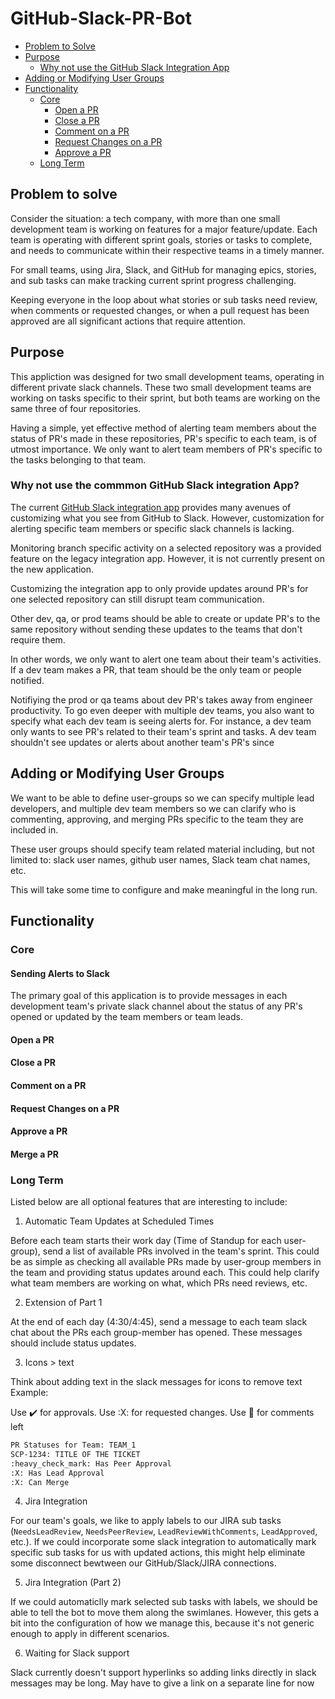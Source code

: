 # GitHub-Slack-PR-Bot

- [Problem to Solve](#problem-to-solve)
- [Purpose](#purpose)
  - [Why not use the GitHub Slack Integration App](#why-not-use-the-commmon-github-slack-integration-app?)
- [Adding or Modifying User Groups](#adding-or-modifying-user-groups)
- [Functionality](#functionality)
  - [Core](#core)
    - [Open a PR](#open-a-pr)
    - [Close a PR](#close-a-pr)
    - [Comment on a PR](#comment-on-a-pr)
    - [Request Changes on a PR](#request-changes-on-a-pr)
    - [Approve a PR](#approve-a-pr)
  - [Long Term](#long-term)

## Problem to solve

Consider the situation: a tech company, with more than one small development
team is working on features for a major feature/update. Each team is 
operating with different sprint goals, stories or tasks to complete, and 
needs to communicate within their respective teams in a timely manner.

For small teams, using Jira, Slack, and GitHub for managing epics, stories, 
and sub tasks can make tracking current sprint progress challenging. 

Keeping everyone in the loop about what stories or sub tasks need review, 
when comments or requested changes, or when a pull request has been 
approved are all significant actions that require attention.

## Purpose

This appliction was designed for two small development teams, operating
in different private slack channels. These two small development teams
are working on tasks specific to their sprint, but both teams are 
working on the same three of four repositories.

Having a simple, yet effective method of alerting team members about the
status of PR's made in these repositories, PR's specific to each team,
is of utmost importance. We only want to alert team members of PR's 
specific to the tasks belonging to that team.

### Why not use the commmon GitHub Slack integration App?

The current [GitHub Slack integration app](https://github.com/integrations/slack) provides many avenues of 
customizing what you see from GitHub to Slack. However, customization 
for alerting specific team members or specific slack channels is lacking.

Monitoring branch specific activity on a selected repository was 
a provided feature on the legacy integration app. However, it 
is not currently present on the new application.

Customizing the integration app to only provide updates around PR's 
for one selected repository can still disrupt team communication.

Other dev, qa, or prod teams should be able to create or update PR's to
the same repository without sending these updates to the teams that don't 
require them.

In other words, we only want to alert one team about their team's activities.
If a dev team makes a PR, that team should be the only team or people notified.

Notifiying the prod or qa teams about dev PR's takes away from engineer 
productivity. To go even deeper with multiple dev teams, you also want 
to specify what each dev team is seeing alerts for. For instance, a 
dev team only wants to see PR's related to their team's sprint and 
tasks. A dev team shouldn't see updates or alerts about another 
team's PR's since

## Adding or Modifying User Groups

We want to be able to define user-groups so we can specify multiple lead 
developers, and multiple dev team members so we can clarify who is 
commenting, approving, and merging PRs specific to the team they are included in.

These user groups should specify team related material including, but not 
limited to: slack user names, github user names, Slack team chat names, etc.

This will take some time to configure and make meaningful in the long run.

## Functionality

### Core

#### Sending Alerts to Slack

The primary goal of this application is to provide messages in each 
development team's private slack channel about the status of any PR's 
opened or updated by the team members or team leads. 

#### Open a PR


#### Close a PR


#### Comment on a PR


#### Request Changes on a PR


#### Approve a PR


#### Merge a PR


### Long Term

Listed below are all optional features that are interesting to include:

1) Automatic Team Updates at Scheduled Times

Before each team starts their work day (Time of Standup for each user-group), 
send a list of available PRs involved in the team's sprint. This 
could be as simple as checking all available PRs made by user-group
members in the team and providing status updates around each. This could help
clarify what team members are working on what, which PRs need reviews, etc.

2) Extension of Part 1

At the end of each day (4:30/4:45), send a message to each team slack
chat about the PRs each group-member has opened. These messages should include 
status updates. 

3) Icons > text

Think about adding text in the slack messages for icons to remove text
Example:

Use :heavy_check_mark: for approvals.
Use :X: for requested changes.
Use :thought_balloon: for comments left

```bash
PR Statuses for Team: TEAM_1
SCP-1234: TITLE OF THE TICKET
:heavy_check_mark: Has Peer Approval
:X: Has Lead Approval
:X: Can Merge
```

4) Jira Integration

For our team's goals, we like to apply labels to our JIRA 
sub tasks (`NeedsLeadReview`, `NeedsPeerReview`, 
`LeadReviewWithComments`, `LeadApproved`, etc.). If we could incorporate 
some slack integration to automatically mark specific sub tasks for us 
with updated actions, this might help eliminate some disconnect 
bewtween our GitHub/Slack/JIRA connections.

5) Jira Integration (Part 2)

If we could automaticlly mark selected sub tasks with labels, we should be able
to tell the bot to move them along the swimlanes. However, this gets a bit 
into the configuration of how we manage this, because it's not generic enough to
apply in different scenarios.

6) Waiting for Slack support

Slack currently doesn't support hyperlinks so adding links
directly in slack messages may be long. May have to give a 
link on a separate line for now